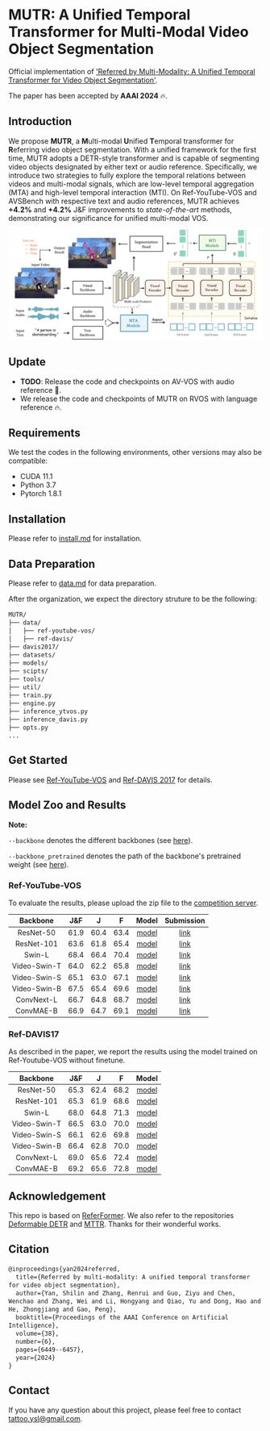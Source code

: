# MUTR: A Unified Temporal Transformer for Multi-Modal Video Object Segmentation

Official implementation of ['Referred by Multi-Modality: A Unified Temporal Transformer for Video Object Segmentation'](https://arxiv.org/abs/2305.16318).

The paper has been accepted by **AAAI 2024** 🔥.
<!-- <div align="center">
<h1>
<b>
Referred by Multi-Modality: A Unified Temporal <br> Transformer for Video Object Segmentation
</b>
</h1>
</div> -->

## Introduction
We propose **MUTR**, a **M**ulti-modal **U**nified **T**emporal transformer for **R**eferring video object segmentation. With a unified framework for the first time, MUTR adopts a DETR-style transformer and is capable of segmenting video objects designated by either text or audio reference. Specifically, we introduce two strategies to fully explore the temporal relations between videos and multi-modal signals, which are low-level temporal aggregation (MTA) and high-level temporal interaction (MTI).
On Ref-YouTube-VOS and AVSBench with respective text and audio references, MUTR achieves **+4.2\%** and **+4.2\%** J&F improvements to *state-of-the-art* methods, demonstrating our significance for unified multi-modal VOS.

<p align="center"><img src="docs/network.png" width="800"/></p>

## Update
* **TODO**: Release the code and checkpoints on AV-VOS with audio reference 📌.
* We release the code and checkpoints of MUTR on RVOS with language reference 🔥.

## Requirements

We test the codes in the following environments, other versions may also be compatible:

- CUDA 11.1
- Python 3.7
- Pytorch 1.8.1


## Installation

Please refer to [install.md](docs/install.md) for installation.



## Data Preparation

Please refer to [data.md](docs/data.md) for data preparation.

After the organization, we expect the directory struture to be the following:

```
MUTR/
├── data/
│   ├── ref-youtube-vos/
│   ├── ref-davis/
├── davis2017/
├── datasets/
├── models/
├── scipts/
├── tools/
├── util/
├── train.py
├── engine.py
├── inference_ytvos.py
├── inference_davis.py
├── opts.py
...
```

## Get Started

Please see [Ref-YouTube-VOS](docs/Ref-YouTube-VOS.md) and [Ref-DAVIS 2017](docs/Ref-DAVIS2017.md) for details.


## Model Zoo and Results

**Note:** 

 `--backbone` denotes the different backbones (see [here](https://github.com/OpenGVLab/MUTR/blob/c4d8901e0fca1da667922d453a004259ffb1a5cd/opts.py#L31)).

 `--backbone_pretrained`  denotes the path of the backbone's pretrained weight (see [here](https://github.com/OpenGVLab/MUTR/blob/c4d8901e0fca1da667922d453a004259ffb1a5cd/opts.py#L33)).




### Ref-YouTube-VOS

To evaluate the results, please upload the zip file to the [competition server](https://codalab.lisn.upsaclay.fr/competitions/3282#participate-submit_results).


| Backbone| J&F | J | F | Model | Submission | 
| :----: | :----: | :----: | :----: | :----: | :----: |
| ResNet-50 | 61.9 | 60.4 | 63.4 | [model](https://drive.google.com/file/d/1bNkR4n7be3hYwtaYp75c2WNrbmyh-Ik2/view?usp=sharing) | [link](https://drive.google.com/file/d/1ORmyM8cNgnjnXSy6SBC27wKRsORAc8Wu/view?usp=sharing) |
| ResNet-101 | 63.6 | 61.8 | 65.4 | [model](https://drive.google.com/file/d/1ZOev9AZM_GRpnsKjg0_gpRFKGrJcm0S5/view?usp=sharing) | [link](https://drive.google.com/file/d/1JAG6u_U5c5w0K0z3D5_r3UseN2Fmk9_y/view?usp=sharing) |
| Swin-L | 68.4 | 66.4 | 70.4 | [model](https://drive.google.com/file/d/1e2-BXV3HGxPxWFKO-z34PZDBShCzEmz9/view?usp=sharing) | [link](https://drive.google.com/file/d/1EYh82Ij30IJTO4Kn1-jvbbpARJybJzdj/view?usp=sharing) |
| Video-Swin-T | 64.0 | 62.2 | 65.8 | [model](https://drive.google.com/file/d/1-TkdQksTrmB253ao99NgnmsrsQkous2V/view?usp=sharing) | [link](https://drive.google.com/file/d/14bNF3WsPResaUrB0NWmJ8GQ1eaE-Fw_7/view?usp=sharing) |
| Video-Swin-S | 65.1 | 63.0 | 67.1 | [model](https://drive.google.com/file/d/1gVeOE20nmZzONTQSdBhPHBg_hBZnXgxI/view?usp=sharing) | [link](https://drive.google.com/file/d/19kWvu1fc-5hhkI1Ibzzps3pYQA4N42JU/view?usp=sharing) |
| Video-Swin-B | 67.5 | 65.4 | 69.6 | [model](https://drive.google.com/file/d/11poAYPbJDB2R_DlsDhRrSYvgOzaihpTN/view?usp=sharing) | [link](https://drive.google.com/file/d/1aYFs_DDsEFHo7Dd8pOG24O2rwyjjpEMN/view?usp=sharing) |
| ConvNext-L | 66.7 | 64.8 | 68.7 | [model](https://drive.google.com/file/d/1d6C73EmSpQZBIuhBDu1gnzibDXYxCYDz/view?usp=sharing) | [link](https://drive.google.com/file/d/1jASGNhitDozzN9trIlAVWsmjio7GjsA0/view?usp=sharing) |
| ConvMAE-B | 66.9 | 64.7 | 69.1 | [model](https://drive.google.com/file/d/1kM9VLjdzl_YKN09WD6iSzmvtxVYU_NiE/view?usp=sharing) | [link](https://drive.google.com/file/d/1CORTnxJo4hWRCR4eSTcgPjxTi_5ZOlPV/view?usp=sharing) |




### Ref-DAVIS17

As described in the paper, we report the results using the model trained on Ref-Youtube-VOS without finetune.

| Backbone| J&F | J | F | Model | 
| :----: | :----: | :----: | :----: | :----: | 
| ResNet-50 | 65.3 | 62.4 | 68.2 | [model](https://drive.google.com/file/d/1bNkR4n7be3hYwtaYp75c2WNrbmyh-Ik2/view?usp=sharing) | 
| ResNet-101 | 65.3 | 61.9 | 68.6 | [model](https://drive.google.com/file/d/1ZOev9AZM_GRpnsKjg0_gpRFKGrJcm0S5/view?usp=sharing) |
| Swin-L | 68.0 | 64.8 | 71.3 | [model](https://drive.google.com/file/d/1e2-BXV3HGxPxWFKO-z34PZDBShCzEmz9/view?usp=sharing) |
| Video-Swin-T | 66.5 | 63.0 | 70.0 | [model](https://drive.google.com/file/d/1-TkdQksTrmB253ao99NgnmsrsQkous2V/view?usp=sharing) |
| Video-Swin-S | 66.1 | 62.6 | 69.8 | [model](https://drive.google.com/file/d/1gVeOE20nmZzONTQSdBhPHBg_hBZnXgxI/view?usp=sharing)  |
| Video-Swin-B | 66.4 | 62.8 | 70.0 | [model](https://drive.google.com/file/d/11poAYPbJDB2R_DlsDhRrSYvgOzaihpTN/view?usp=sharing) |
| ConvNext-L | 69.0 | 65.6 | 72.4 | [model](https://drive.google.com/file/d/1d6C73EmSpQZBIuhBDu1gnzibDXYxCYDz/view?usp=sharing) | 
| ConvMAE-B | 69.2 | 65.6 | 72.8 | [model](https://drive.google.com/file/d/1kM9VLjdzl_YKN09WD6iSzmvtxVYU_NiE/view?usp=sharing) |


## Acknowledgement

This repo is based on [ReferFormer](https://github.com/wjn922/ReferFormer/tree/main). We also refer to the repositories [Deformable DETR](https://github.com/ashkamath/mdetr) and [MTTR](https://github.com/fundamentalvision/Deformable-DETR). Thanks for their wonderful works.


## Citation

```
@inproceedings{yan2024referred,
  title={Referred by multi-modality: A unified temporal transformer for video object segmentation},
  author={Yan, Shilin and Zhang, Renrui and Guo, Ziyu and Chen, Wenchao and Zhang, Wei and Li, Hongyang and Qiao, Yu and Dong, Hao and He, Zhongjiang and Gao, Peng},
  booktitle={Proceedings of the AAAI Conference on Artificial Intelligence},
  volume={38},
  number={6},
  pages={6449--6457},
  year={2024}
}
```

## Contact
If you have any question about this project, please feel free to contact tattoo.ysl@gmail.com.
